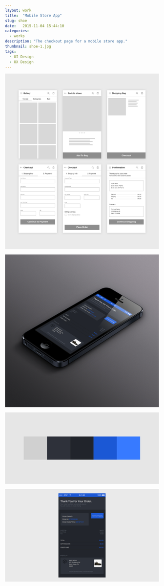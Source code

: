 ```yaml
---
layout: work
title:  "Mobile Store App"
slug: shoe
date:   2015-11-04 15:44:10
categories:
  - works
description: "The checkout page for a mobile store app."
thumbnail: shoe-1.jpg
tags:
  - UI Design
  - UX Design
---
```


![](/img/work/shoe/shoe-5.png)

![](/img/work/shoe/shoe-1.jpg)

![](/img/work/shoe/shoe-2.jpg)

![](/img/work/shoe/shoe-3.jpg)
